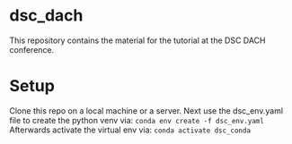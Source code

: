 # dsc_dach
This repository contains the material for the tutorial at the DSC DACH conference.


# Setup
Clone this repo on a local machine or a server. Next use the dsc_env.yaml file to create the python venv via: `conda env create -f dsc_env.yaml` Afterwards activate the virtual env via: `conda activate dsc_conda`